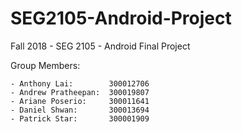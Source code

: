 # SEG2105-Android-Project
Fall 2018 - SEG 2105 - Android Final Project

Group Members:
```
- Anthony Lai:        300012706
- Andrew Pratheepan:  300019807
- Ariane Poserio:     300011641
- Daniel Shwan:       300013694
- Patrick Star:       300001909
```
